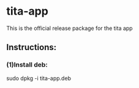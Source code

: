 # tita-app
This is the official release package for the tita app

## Instructions:

### (1)Install deb:
  sudo dpkg -i tita-app.deb

